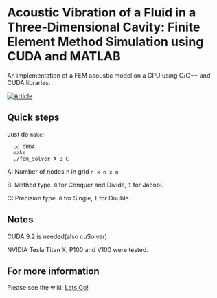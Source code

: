 # Acoustic Vibration of a Fluid in a Three-Dimensional Cavity: Finite Element Method Simulation using CUDA and MATLAB

An implementation of a FEM acoustic model on a GPU using C/C++ and CUDA libraries.

[![Article](https://img.shields.io/badge/link-article-blue.svg)](https://www.google.com) 

## Quick steps
Just do `make`:

```
  cd CUDA
  make
  ./fem_solver A B C
 ```
 
 A: Number of nodes n in grid `n x n x n`
 
 B: Method type. `0` for Conquer and Divide, `1` for Jacobi. 
 
 C: Precision type. `0` for Single, `1` for Double. 

## Notes
CUDA 9.2 is needed(also cuSolver)

NVIDIA Tesla Titan X, P100 and V100 were tested.


## For more information
Please see the wiki: [Lets Go!](https://github.com/jnfran92/fem-cuda-solver/wiki)

